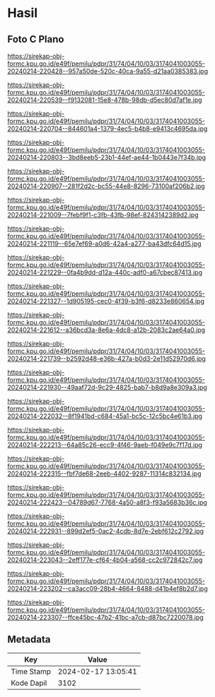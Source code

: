 # Hasil

## Foto C Plano

https://sirekap-obj-formc.kpu.go.id/e49f/pemilu/pdpr/31/74/04/10/03/3174041003055-20240214-220428--957a50de-520c-40ca-9a55-d21aa0385383.jpg

https://sirekap-obj-formc.kpu.go.id/e49f/pemilu/pdpr/31/74/04/10/03/3174041003055-20240214-220539--f9132081-15e8-478b-98db-d5ec80d7af1e.jpg

https://sirekap-obj-formc.kpu.go.id/e49f/pemilu/pdpr/31/74/04/10/03/3174041003055-20240214-220704--844601a4-1379-4ec5-b4b8-e9413c4695da.jpg

https://sirekap-obj-formc.kpu.go.id/e49f/pemilu/pdpr/31/74/04/10/03/3174041003055-20240214-220803--3bd8eeb5-23b1-44ef-ae44-1b0443e7f34b.jpg

https://sirekap-obj-formc.kpu.go.id/e49f/pemilu/pdpr/31/74/04/10/03/3174041003055-20240214-220907--281f2d2c-bc55-44e8-8296-73100af206b2.jpg

https://sirekap-obj-formc.kpu.go.id/e49f/pemilu/pdpr/31/74/04/10/03/3174041003055-20240214-221009--7febf9f1-c3fb-43fb-98ef-8243142389d2.jpg

https://sirekap-obj-formc.kpu.go.id/e49f/pemilu/pdpr/31/74/04/10/03/3174041003055-20240214-221119--65e7ef69-a0d6-42a4-a277-ba43dfc64d15.jpg

https://sirekap-obj-formc.kpu.go.id/e49f/pemilu/pdpr/31/74/04/10/03/3174041003055-20240214-221229--0fa4b9dd-d12a-440c-adf0-a67cbec87413.jpg

https://sirekap-obj-formc.kpu.go.id/e49f/pemilu/pdpr/31/74/04/10/03/3174041003055-20240214-221327--1d905195-cec0-4f39-b3f6-d8233e860654.jpg

https://sirekap-obj-formc.kpu.go.id/e49f/pemilu/pdpr/31/74/04/10/03/3174041003055-20240214-221612--a36bcd3a-8e6a-4dc8-a12b-2083c2ae64a0.jpg

https://sirekap-obj-formc.kpu.go.id/e49f/pemilu/pdpr/31/74/04/10/03/3174041003055-20240214-221739--b2592d48-e36b-427a-b0d3-2e11d52970d6.jpg

https://sirekap-obj-formc.kpu.go.id/e49f/pemilu/pdpr/31/74/04/10/03/3174041003055-20240214-221930--49aaf72d-9c29-4825-bab7-b8d9a8e309a3.jpg

https://sirekap-obj-formc.kpu.go.id/e49f/pemilu/pdpr/31/74/04/10/03/3174041003055-20240214-222032--8f1941bd-c684-45a1-bc5c-12c5bc4e61b3.jpg

https://sirekap-obj-formc.kpu.go.id/e49f/pemilu/pdpr/31/74/04/10/03/3174041003055-20240214-222213--64a85c26-ecc9-4f46-9aeb-f049e9c7f17d.jpg

https://sirekap-obj-formc.kpu.go.id/e49f/pemilu/pdpr/31/74/04/10/03/3174041003055-20240214-222315--fbf7de68-2eeb-4402-9287-11314c832134.jpg

https://sirekap-obj-formc.kpu.go.id/e49f/pemilu/pdpr/31/74/04/10/03/3174041003055-20240214-222423--04789d67-7768-4a50-a8f3-f93a5683b36c.jpg

https://sirekap-obj-formc.kpu.go.id/e49f/pemilu/pdpr/31/74/04/10/03/3174041003055-20240214-222931--899d2ef5-0ac2-4cdb-8d7e-2ebf612c2792.jpg

https://sirekap-obj-formc.kpu.go.id/e49f/pemilu/pdpr/31/74/04/10/03/3174041003055-20240214-223043--2eff177e-cf64-4b04-a568-cc2c972842c7.jpg

https://sirekap-obj-formc.kpu.go.id/e49f/pemilu/pdpr/31/74/04/10/03/3174041003055-20240214-223202--ca3acc09-28b4-4664-8488-d41b4ef8b2d7.jpg

https://sirekap-obj-formc.kpu.go.id/e49f/pemilu/pdpr/31/74/04/10/03/3174041003055-20240214-223307--ffce45bc-47b2-41bc-a7cb-d87bc7220078.jpg


## Metadata

| Key        | Value               |
| ---------- | ------------------- |
| Time Stamp | 2024-02-17 13:05:41 |
| Kode Dapil | 3102                |



